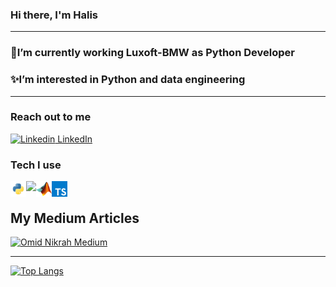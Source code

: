 ### Hi there, I'm Halis
---
###  :eyes:I’m currently working Luxoft-BMW as Python Developer
### :sparkles:I’m interested in Python and data engineering
---
### Reach out to me
[![Linkedin](https://i.stack.imgur.com/gVE0j.png) LinkedIn](hhttps://www.linkedin.com/in/halis-manaz-5946431a4/)
&nbsp;
<br />

### Tech I use
<img align="left" src="https://raw.githubusercontent.com/github/explore/80688e429a7d4ef2fca1e82350fe8e3517d3494d/topics/python/python.png" widht="25" height="25">
<img align="left" src="https://upload.wikimedia.org/wikipedia/commons/thumb/0/05/Go_Logo_Blue.svg/1200px-Go_Logo_Blue.svg.png" widht="25" height="25">
<img align="left" src="https://raw.githubusercontent.com/github/explore/80688e429a7d4ef2fca1e82350fe8e3517d3494d/topics/matlab/matlab.png" widht="25" height="25">
<img align="left" src="https://raw.githubusercontent.com/github/explore/80688e429a7d4ef2fca1e82350fe8e3517d3494d/topics/typescript/typescript.png" widht="25" height="25">
<br />

## My Medium Articles
[![Omid Nikrah Medium](https://github-readme-medium.vercel.app/?username=halismanaz)](https://medium.com/@halismanaz)

---
[![Top Langs](https://github-readme-stats.vercel.app/api/top-langs/?username=halismanaz&layout=compact)](https://github.com/halismanaz/github-readme-stats)



